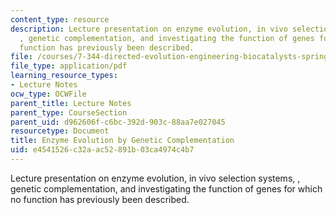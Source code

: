 ```yaml
---
content_type: resource
description: Lecture presentation on enzyme evolution, in vivo selection systems,
  , genetic complementation, and investigating the function of genes for which no
  function has previously been described.
file: /courses/7-344-directed-evolution-engineering-biocatalysts-spring-2008/e4541526c32aac52891b03ca4974c4b7_ses5_slides.pdf
file_type: application/pdf
learning_resource_types:
- Lecture Notes
ocw_type: OCWFile
parent_title: Lecture Notes
parent_type: CourseSection
parent_uid: d962606f-c6bc-392d-903c-88aa7e027045
resourcetype: Document
title: Enzyme Evolution by Genetic Complementation
uid: e4541526-c32a-ac52-891b-03ca4974c4b7
---
```

Lecture presentation on enzyme evolution, in vivo selection systems, , genetic complementation, and investigating the function of genes for which no function has previously been described.

